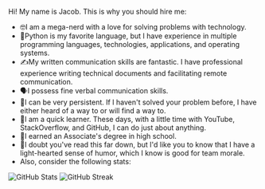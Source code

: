 Hi! My name is Jacob. This is why you should hire me:
- 🤓I am a mega-nerd with a love for solving problems with technology.
- 🐍Python is my favorite language, but I have experience in multiple programming languages, technologies, applications, and operating systems.
- ✍️My written communication skills are fantastic. I have professional experience writing technical documents and facilitating remote communication.
- 🗣️I possess fine verbal communication skills. 
- 💪I can be very persistent. If I haven't solved your problem before, I have either heard of a way to or will find a way to. 
- 🧠I am a quick learner. These days, with a little time with YouTube, StackOverflow, and GitHub, I can do just about anything.
- 📃I earned an Associate's degree in high school.
- 🤙I doubt you've read this far down, but I'd like you to know that I have a light-hearted sense of humor, which I know is good for team morale.
- Also, consider the following stats:

![GitHub Stats](https://github-readme-stats.vercel.app/api/top-langs/?username=JacobDPoland&theme=dark&show_icons=true&hide_border=true&layout=compact) ![GitHub Streak](https://streak-stats.demolab.com?user=JacobDPoland&theme=dark&hide_border=true)

